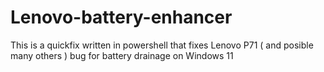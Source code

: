# Lenovo-battery-enhancer
This is a quickfix written in powershell that fixes Lenovo P71 ( and posible many others ) bug for battery drainage on Windows 11
